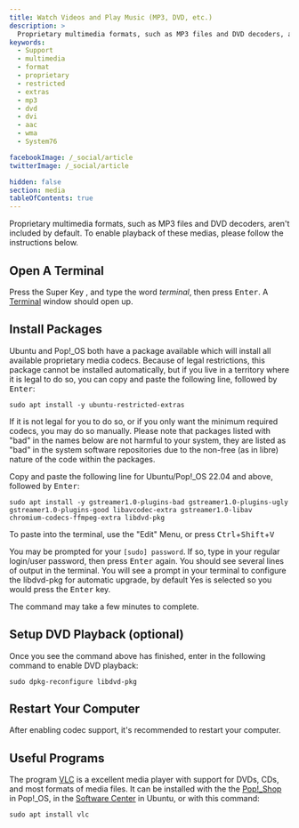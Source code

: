 ```yaml
---
title: Watch Videos and Play Music (MP3, DVD, etc.)
description: >
  Proprietary multimedia formats, such as MP3 files and DVD decoders, aren't included by default. To enable playback of these media, please see this document.
keywords:
  - Support
  - multimedia
  - format
  - proprietary
  - restricted
  - extras
  - mp3
  - dvd
  - dvi
  - aac
  - wma
  - System76

facebookImage: /_social/article
twitterImage: /_social/article

hidden: false
section: media
tableOfContents: true
---
```


Proprietary multimedia formats, such as MP3 files and DVD decoders, aren't included by default. To enable playback of these medias, please follow the instructions below.

## Open A Terminal

Press the Super Key <kbd><font-awesome-icon :icon="['fab', 'ubuntu']"></font-awesome-icon></kbd>, and type the word *terminal*, then press <kbd>Enter</kbd>.  A <u>Terminal</u> window should open up.

## Install Packages

Ubuntu and Pop!\_OS both have a package available which will install all available proprietary media codecs. Because of legal restrictions, this package cannot be installed automatically, but if you live in a territory where it is legal to do so, you can copy and paste the following line, followed by <kbd>Enter</kbd>:

```
sudo apt install -y ubuntu-restricted-extras
```

If it is not legal for you to do so, or if you only want the minimum required codecs, you may do so manually. Please note that packages listed with "bad" in the names below are not harmful to your system, they are listed as "bad" in the system software repositories due to the non-free (as in libre) nature of the code within the packages.

Copy and paste the following line for Ubuntu/Pop!\_OS 22.04 and above, followed by <kbd>Enter</kbd>:

```
sudo apt install -y gstreamer1.0-plugins-bad gstreamer1.0-plugins-ugly gstreamer1.0-plugins-good libavcodec-extra gstreamer1.0-libav chromium-codecs-ffmpeg-extra libdvd-pkg
```

To paste into the terminal, use the "Edit" Menu, or press <kbd>Ctrl</kbd>+<kbd>Shift</kbd>+<kbd>V</kbd>

You may be prompted for your `[sudo] password`. If so, type in your regular login/user password, then press <kbd>Enter</kbd> again. You should see several lines of output in the terminal. You will see a prompt in your terminal to configure the libdvd-pkg for automatic upgrade, by default Yes is selected so you would press the <kbd>Enter</kbd> key.

The command may take a few minutes to complete.

## Setup DVD Playback (optional)

Once you see the command above has finished, enter in the following command to enable DVD playback:

```
sudo dpkg-reconfigure libdvd-pkg
```

## Restart Your Computer

After enabling codec support, it's recommended to restart your computer.

## Useful Programs

The program <u>VLC</u> is a excellent media player with support for DVDs, CDs, and most formats of media files.  It can be installed with the the <u>Pop!_Shop</u> in Pop!_OS, in the <u>Software Center</u> in Ubuntu, or with this command:

```
sudo apt install vlc
```
